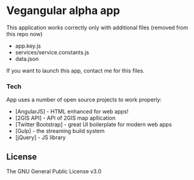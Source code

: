 # Vegangular alpha app


This application works correctly only with additional files (removed from this repo now)

  - app.key.js
  - services/service.constants.js
  - data.json

If you want to launch this app, contact me for this files.

### Tech

App uses a number of open source projects to work properly:

* [AngularJS] - HTML enhanced for web apps!
* [2GIS API] - API of 2GIS map apllication
* [Twitter Bootstrap] - great UI boilerplate for modern web apps
* [Gulp] - the streaming build system
* [jQuery] - JS library

License
----
The GNU General Public License v3.0
